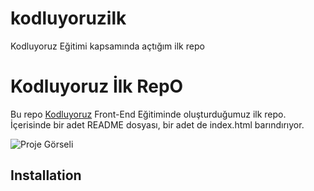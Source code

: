# kodluyoruzilk
Kodluyoruz Eğitimi kapsamında açtığım ilk repo
# Kodluyoruz İlk RepO

Bu repo [Kodluyoruz](https://www.kodluyoruz.org/) Front-End Eğitiminde oluşturduğumuz ilk repo. İçerisinde bir adet README dosyası, bir adet de index.html barındırıyor.

![Proje Görseli](https://via.placeholder.com/600x300.png?text=Proje+Görseli)

## Installation

```bash
